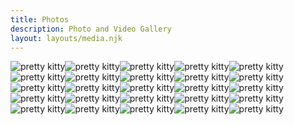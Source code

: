 ```yaml
---
title: Photos
description: Photo and Video Gallery
layout: layouts/media.njk
---
```


<img src="https://placekitten.com/225/286" alt="pretty kitty"><img src="https://placekitten.com/383/281" alt="pretty kitty"><img src="https://placekitten.com/284/272" alt="pretty kitty"><img src="https://placekitten.com/334/308" alt="pretty kitty"><img src="https://placekitten.com/349/241" alt="pretty kitty"><img src="https://placekitten.com/213/263" alt="pretty kitty"><img src="https://placekitten.com/296/253" alt="pretty kitty"><img src="https://placekitten.com/234/375" alt="pretty kitty"><img src="https://placekitten.com/206/203" alt="pretty kitty"><img src="https://placekitten.com/250/280" alt="pretty kitty"><img src="https://placekitten.com/292/309" alt="pretty kitty"><img src="https://placekitten.com/294/232" alt="pretty kitty"><img src="https://placekitten.com/239/209" alt="pretty kitty"><img src="https://placekitten.com/227/325" alt="pretty kitty"><img src="https://placekitten.com/249/271" alt="pretty kitty"><img src="https://placekitten.com/279/223" alt="pretty kitty"><img src="https://placekitten.com/399/299" alt="pretty kitty"><img src="https://placekitten.com/361/242" alt="pretty kitty"><img src="https://placekitten.com/270/365" alt="pretty kitty"><img src="https://placekitten.com/393/309" alt="pretty kitty"><img src="https://placekitten.com/338/277" alt="pretty kitty"><img src="https://placekitten.com/254/283" alt="pretty kitty"><img src="https://placekitten.com/296/293" alt="pretty kitty"><img src="https://placekitten.com/212/294" alt="pretty kitty"><img src="https://placekitten.com/278/290" alt="pretty kitty">
